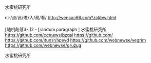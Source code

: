 
水蜜桃研究所




👉/点/此/进/入/观/看/ http://wencao66.com?zokbw.html




[随机段落3-
]2 - [random paragraph
]
水蜜桃研究所 https://github.com/cctnews/bzqsi
https://github.com/
https://github.com/itunsr/hpevd
https://github.com/webnewse/vegrim
https://github.com/webnewse/gruzug





水蜜桃研究所
